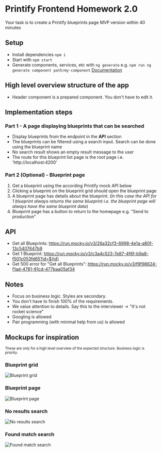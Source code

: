 # Printify Frontend Homework 2.0

Your task is to create a Printify blueprints page MVP version within 40 minutes 

## Setup
- Install dependencies `npm i`
- Start with `npm start`
- Generate components, services, etc with `ng generate` e.g. `npm run ng generate component path/my-component` [Documentation](https://angular.io/cli/generate)

## High level overview structure of the app
- Header component is a prepared component. You don't have to edit it.

## Implementation steps
### Part 1 - A page displaying blueprints that can be searched
- Display blueprints from the endpoint in the **API** section  
- The blueprints can be filtered using a search input. Search can be done using the blueprint name
- No search result shows an empty result message to the user
- The route for this blueprint list page is the root page i.e. 'http://localhost:4200'


### Part 2 (Optional) - Blueprint page
1. Get a blueprint using the according Printify mock API below
2. Clicking a blueprint on the blueprint grid should open the blueprint page
3. A blueprint page has details about the blueprint. (_In this case the API for 1 blueprint always returns the same blueprint i.e. the blueprint page will always have the same blueprint data_)
4. Blueprint page has a button to return to the homepage e.g. "Send to production"

## API
* Get all Blueprints: https://run.mocky.io/v3/26a32cf3-6998-4e1a-a80f-13c5407647b9
* Get 1 Blueprint: https://run.mocky.io/v3/c3a4c523-7e87-4f6f-b9a8-f501c053fd65?id=${id}
* Get 500 error for "Get all Blueprints": https://run.mocky.io/v3/f9f98624-f1ad-4781-91cd-477baa05af34

## Notes
- Focus on business logic. Styles are secondary.
- You don't have to finish 100% of the requirements.
- We value attention to details. Say this to the interviewer -> "It's not rocket science"
- Googling is allowed
- Pair programming (with minimal help from us) is allowed

## Mockups for inspiration
<small>These are only for a high level overview of the expected structure. Business logic is priority.</small>

### Blueprint grid
![Blueprint grid](blueprint_grid.png)
### Blueprint page
![Blueprint page](blueprint_page.png)
### No results search
![No results search](no_results_search.png)
### Found match search
![Found match search](found_match_search.png)


